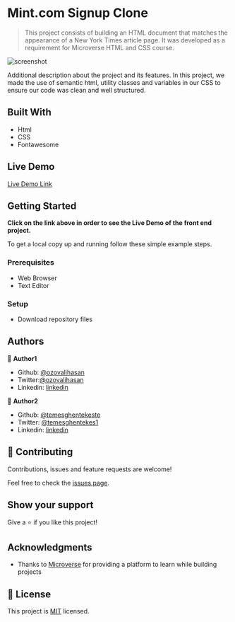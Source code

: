 # Mint.com Signup Clone

> This project consists of building an HTML document that matches the appearance of a New York Times article page. It was developed as a requirement for Microverse HTML and CSS course.

![screenshot](./images/app_screenshot.png)

Additional description about the project and its features.
In this project, we made the use of semantic html, utility classes and variables in our CSS to ensure our code was clean and well structured.

## Built With

- Html
- CSS
- Fontawesome

## Live Demo

[Live Demo Link](https://rawcdn.githack.com/temesghentekeste/nyt-article-page-clone/ed54084431e9eded27f84fd2b6c0381a27e98664/index.html)

## Getting Started

**Click on the link above in order to see the Live Demo of the front end project.**

To get a local copy up and running follow these simple example steps.

### Prerequisites

- Web Browser
- Text Editor

### Setup

- Download repository files

## Authors

👤 **Author1**

- Github: [@ozovalihasan](https://github.com/ozovalihasan)
- Twitter:[@ozovalihasan](https://twitter.com/ozovalihasan)
- Linkedin: [linkedin](https://www.linkedin.com/in/hasan-ozovali/)

👤 **Author2**

- Github: [@temesghentekeste](https://github.com/temesghentekeste)
- Twitter: [@temesghentekes1](https://twitter.com/temesghentekes1)
- Linkedin: [linkedin](https://www.linkedin.com/in/temesghen-tekeste-bahta-8b5243193/)

## 🤝 Contributing

Contributions, issues and feature requests are welcome!

Feel free to check the [issues page](https://github.com/temesghentekeste/nyt-article-page-clone/issues/).

## Show your support

Give a ⭐️ if you like this project!

## Acknowledgments

- Thanks to [Microverse](https://www.microverse.org/) for providing a platform to learn while building projects

## 📝 License

This project is [MIT](lic.url) licensed.
